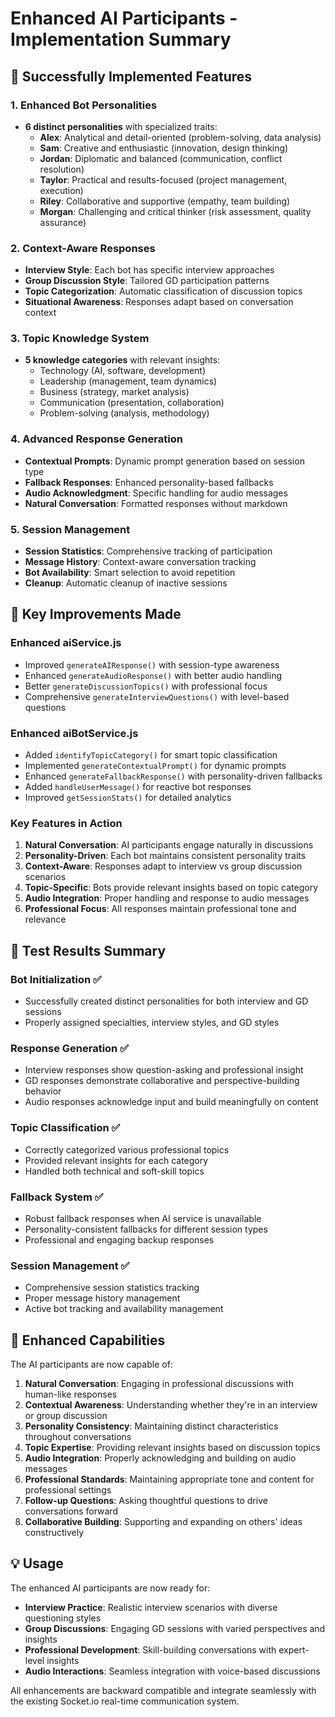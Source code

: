 # Enhanced AI Participants - Implementation Summary

## 🎉 Successfully Implemented Features

### 1. Enhanced Bot Personalities
- **6 distinct personalities** with specialized traits:
  - **Alex**: Analytical and detail-oriented (problem-solving, data analysis)
  - **Sam**: Creative and enthusiastic (innovation, design thinking)
  - **Jordan**: Diplomatic and balanced (communication, conflict resolution)
  - **Taylor**: Practical and results-focused (project management, execution)
  - **Riley**: Collaborative and supportive (empathy, team building)
  - **Morgan**: Challenging and critical thinker (risk assessment, quality assurance)

### 2. Context-Aware Responses
- **Interview Style**: Each bot has specific interview approaches
- **Group Discussion Style**: Tailored GD participation patterns
- **Topic Categorization**: Automatic classification of discussion topics
- **Situational Awareness**: Responses adapt based on conversation context

### 3. Topic Knowledge System
- **5 knowledge categories** with relevant insights:
  - Technology (AI, software, development)
  - Leadership (management, team dynamics)
  - Business (strategy, market analysis)
  - Communication (presentation, collaboration)
  - Problem-solving (analysis, methodology)

### 4. Advanced Response Generation
- **Contextual Prompts**: Dynamic prompt generation based on session type
- **Fallback Responses**: Enhanced personality-based fallbacks
- **Audio Acknowledgment**: Specific handling for audio messages
- **Natural Conversation**: Formatted responses without markdown

### 5. Session Management
- **Session Statistics**: Comprehensive tracking of participation
- **Message History**: Context-aware conversation tracking
- **Bot Availability**: Smart selection to avoid repetition
- **Cleanup**: Automatic cleanup of inactive sessions

## 🔧 Key Improvements Made

### Enhanced aiService.js
- Improved `generateAIResponse()` with session-type awareness
- Enhanced `generateAudioResponse()` with better audio handling
- Better `generateDiscussionTopics()` with professional focus
- Comprehensive `generateInterviewQuestions()` with level-based questions

### Enhanced aiBotService.js
- Added `identifyTopicCategory()` for smart topic classification
- Implemented `generateContextualPrompt()` for dynamic prompts
- Enhanced `generateFallbackResponse()` with personality-driven fallbacks
- Added `handleUserMessage()` for reactive bot responses
- Improved `getSessionStats()` for detailed analytics

### Key Features in Action
1. **Natural Conversation**: AI participants engage naturally in discussions
2. **Personality-Driven**: Each bot maintains consistent personality traits
3. **Context-Aware**: Responses adapt to interview vs group discussion scenarios
4. **Topic-Specific**: Bots provide relevant insights based on topic category
5. **Audio Integration**: Proper handling and response to audio messages
6. **Professional Focus**: All responses maintain professional tone and relevance

## 🎯 Test Results Summary

### Bot Initialization ✅
- Successfully created distinct personalities for both interview and GD sessions
- Properly assigned specialties, interview styles, and GD styles

### Response Generation ✅
- Interview responses show question-asking and professional insight
- GD responses demonstrate collaborative and perspective-building behavior
- Audio responses acknowledge input and build meaningfully on content

### Topic Classification ✅
- Correctly categorized various professional topics
- Provided relevant insights for each category
- Handled both technical and soft-skill topics

### Fallback System ✅
- Robust fallback responses when AI service is unavailable
- Personality-consistent fallbacks for different session types
- Professional and engaging backup responses

### Session Management ✅
- Comprehensive session statistics tracking
- Proper message history management
- Active bot tracking and availability management

## 🚀 Enhanced Capabilities

The AI participants are now capable of:

1. **Natural Conversation**: Engaging in professional discussions with human-like responses
2. **Contextual Awareness**: Understanding whether they're in an interview or group discussion
3. **Personality Consistency**: Maintaining distinct characteristics throughout conversations
4. **Topic Expertise**: Providing relevant insights based on discussion topics
5. **Audio Integration**: Properly acknowledging and building on audio messages
6. **Professional Standards**: Maintaining appropriate tone and content for professional settings
7. **Follow-up Questions**: Asking thoughtful questions to drive conversations forward
8. **Collaborative Building**: Supporting and expanding on others' ideas constructively

## 💡 Usage

The enhanced AI participants are now ready for:
- **Interview Practice**: Realistic interview scenarios with diverse questioning styles
- **Group Discussions**: Engaging GD sessions with varied perspectives and insights
- **Professional Development**: Skill-building conversations with expert-level insights
- **Audio Interactions**: Seamless integration with voice-based discussions

All enhancements are backward compatible and integrate seamlessly with the existing Socket.io real-time communication system.
